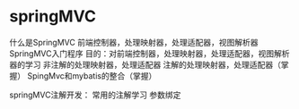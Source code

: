 # springMVC
什么是SpringMVC
  前端控制器，处理映射器，处理适配器，视图解析器
SpringMVC入门程序
  目的：对前端控制器，处理映射器，处理适配器，视图解析器的学习
  非注解的处理映射器，处理适配器
  注解的处理映射器，处理适配器（掌握）
SpingMvc和mybatis的整合（掌握）

springMVC注解开发：
  常用的注解学习
  参数绑定
